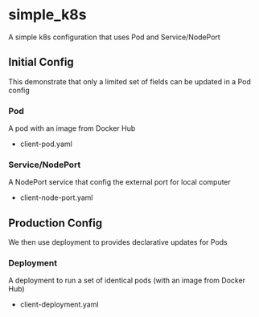 # simple_k8s
A simple k8s configuration that uses Pod and Service/NodePort

## Initial Config
This demonstrate that only a limited set of fields can be updated in a Pod config
### Pod
A pod with an image from Docker Hub
- client-pod.yaml

### Service/NodePort
A NodePort service that config the external port for local computer 
- client-node-port.yaml

## Production Config
We then use deployment to provides declarative updates for Pods
### Deployment
A deployment to run a set of identical pods (with an image from Docker Hub)
- client-deployment.yaml
